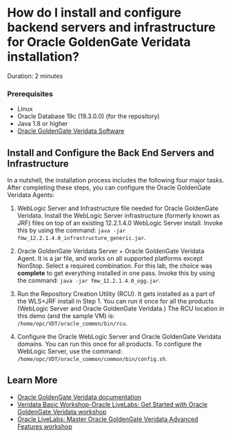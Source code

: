# How do I install and configure backend servers and infrastructure for Oracle GoldenGate Veridata installation?

Duration: 2 minutes

### Prerequisites
  * Linux
  * Oracle Database 19c (19.3.0.0) (for the repository)
  * Java 1.8 or higher
  * [Oracle GoldenGate Veridata Software](https://www.oracle.com/middleware/technologies/goldengate-downloads.html)

## Install and Configure the Back End Servers and Infrastructure

In a nutshell, the installation process includes the following four major tasks. After completing these steps, you can configure the Oracle GoldenGate Veridata Agents:

1. WebLogic Server and Infrastructure file needed for Oracle GoldenGate Veridata. Install the WebLogic Server infrastructure (formerly known as JRF) files on top of an existing 12.2.1.4.0 WebLogic Server install. Invoke this by using the command: `java -jar fmw_12.2.1.4.0_infrastructure_generic.jar`.

2. Oracle GoldenGate Veridata Server + Oracle GoldenGate Veridata Agent. It is a jar file, and works on all supported platforms except NonStop. Select a required combination. For this lab, the choice was **complete** to get everything installed in one pass. Invoke this by using the command: `java -jar fmw_12.2.1.4.0_ogg.jar`.

3. Run the Repository Creation Utility (RCU). It gets installed as a part of the WLS+JRF install in Step 1. You can run it once for all the products (WebLogic Server and Oracle GoldenGate Veridata.) The RCU location in this demo (and the sample VM) is: `/home/opc/VDT/oracle_common/bin/rcu`.

4. Configure the Oracle WebLogic Server and Oracle GoldenGate Veridata domains. You can run this once for all products. To configure the WebLogic Server, use the command: `/home/opc/VDT/oracle_common/common/bin/config.sh`.

## Learn More

* [Oracle GoldenGate Veridata documentation](https://docs.oracle.com/en/middleware/goldengate/veridata/12.2.1.4/index.html)
* [Veridata Basic Workshop-Oracle LiveLabs: Get Started with Oracle GoldenGate Veridata workshop](https://apexapps.oracle.com/pls/apex/dbpm/r/livelabs/view-workshop?wid=833)
* [Oracle LiveLabs: Master Oracle GoldenGate Veridata Advanced Features workshop](https://apexapps.oracle.com/pls/apex/dbpm/r/livelabs/view-workshop?wid=913)
